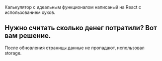 Калькулятор с идеальным функционалом написаный на React с использованием хуков.

## Нужно считать сколько денег потратили? Вот вам решение.

После обновления страницы данные не пропадают, использовал storage.


